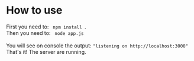 How to use
==
First you need to:
<code>
  npm install
</code>.<br>
Then you need to:
<code>
  node app.js
</code><br>
<br>
You will see on console the output: <code>"listening on http://localhost:3000"</code><br>
That's it! The server are running.
